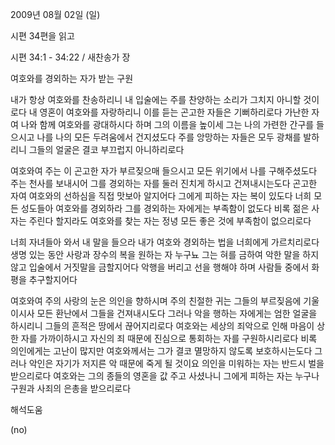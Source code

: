 2009년 08월 02일 (일)

시편 34편을 읽고



시편 34:1 - 34:22 / 새찬송가  장


여호와를 경외하는 자가 받는 구원  


내가 항상 여호와를 찬송하리니 
내 입술에는 주를 찬양하는 소리가 그치지 아니할 것이로다 
내 영혼이 여호와를 자랑하리니 이를 듣는 곤고한 자들은 기뻐하리로다 
가난한 자여 나와 함께 여호와를 광대하시다 하며 그의 이름을 높이세
그는 나의 가련한 간구를 들으시고 나를 나의 모든 두려움에서 건지셨도다
주를 앙망하는 자들은 모두 광채를 발하리니 그들의 얼굴은 결코 부끄럽지 아니하리로다

여호와여 주는 이 곤고한 자가 부르짖으매 들으시고 모든 위기에서 나를 구해주셨도다 
주는 천사를 보내시어 그를 경외하는 자를 둘러 진치게 하시고 건져내시는도다 
곤고한 자여 여호와의 선하심을 직접 맛보아 알지어다 그에게 피하는 자는 복이 있도다 
너희 모든 성도들아 여호와를 경외하라 그를 경외하는 자에게는 부족함이 없도다 
비록 젊은 사자는 주린다 할지라도 여호와를 찾는 자는 정녕 모든 좋은 것에 
부족함이 없으리로다 

너희 자녀들아 와서 내 말을 들으라 내가 여호와 경외하는 법을 너희에게 가르치리로다 
생명 있는 동안 사랑과 장수의 복을 원하는 자 누구뇨 
그는 혀를 금하여 악한 말을 하지 않고 입술에서 거짓말을 금할지어다 
악행을 버리고 선을 행해야 하며 사람들 중에서 화평을 추구할지어다

여호와여 주의 사랑의 눈은 의인을 향하시며 주의 친절한 귀는 그들의 부르짖음에 기울이시사 모든 환난에서 그들을 건져내시도다 
그러나 악을 행하는 자에게는 엄한 얼굴을 하시리니 그들의 흔적은 땅에서 끊어지리로다 
여호와는 세상의 죄악으로 인해 마음이 상한 자를 가까이하시고 
자신의 죄 때문에 진심으로 통회하는 자를 구원하시리로다 
비록 의인에게는 고난이 많지만 여호와께서는 그가 결코 멸망하지 않도록 보호하시는도다 
그러나 악인은 자기가 저지른 악 때문에 죽게 될 것이요 
의인을 미워하는 자는 반드시 벌을 받으리로다
여호와는 그의 종들의 영혼을 값 주고 사셨나니 
그에게 피하는 자는 누구나 구원과 사죄의 은총을 받으리로다

해석도움





(no)